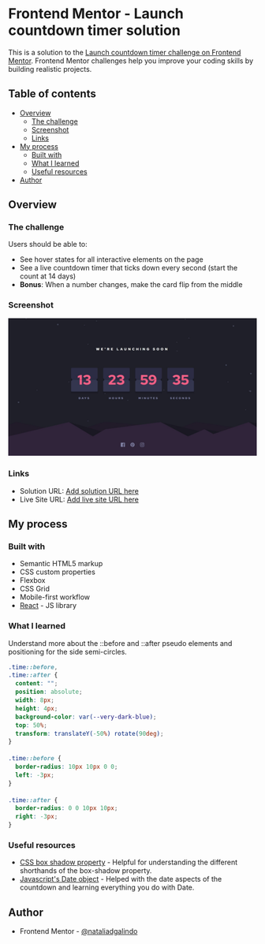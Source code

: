 # Frontend Mentor - Launch countdown timer solution

This is a solution to the [Launch countdown timer challenge on Frontend Mentor](https://www.frontendmentor.io/challenges/launch-countdown-timer-N0XkGfyz-). Frontend Mentor challenges help you improve your coding skills by building realistic projects.

## Table of contents

- [Overview](#overview)
  - [The challenge](#the-challenge)
  - [Screenshot](#screenshot)
  - [Links](#links)
- [My process](#my-process)
  - [Built with](#built-with)
  - [What I learned](#what-i-learned)
  - [Useful resources](#useful-resources)
- [Author](#author)

## Overview

### The challenge

Users should be able to:

- See hover states for all interactive elements on the page
- See a live countdown timer that ticks down every second (start the count at 14 days)
- **Bonus**: When a number changes, make the card flip from the middle

### Screenshot

![screenshot of my countdown timer solution](/public/assets/images/countdown-timer.jpeg)

### Links

- Solution URL: [Add solution URL here](https://your-solution-url.com)
- Live Site URL: [Add live site URL here](https://your-live-site-url.com)

## My process

### Built with

- Semantic HTML5 markup
- CSS custom properties
- Flexbox
- CSS Grid
- Mobile-first workflow
- [React](https://reactjs.org/) - JS library

### What I learned

Understand more about the ::before and ::after pseudo elements and positioning for the side semi-circles.

```css
.time::before,
.time::after {
  content: "";
  position: absolute;
  width: 8px;
  height: 4px;
  background-color: var(--very-dark-blue);
  top: 50%;
  transform: translateY(-50%) rotate(90deg);
}

.time::before {
  border-radius: 10px 10px 0 0;
  left: -3px;
}

.time::after {
  border-radius: 0 0 10px 10px;
  right: -3px;
}
```

### Useful resources

- [CSS box shadow property](https://developer.mozilla.org/en-US/docs/Web/CSS/box-shadow) - Helpful for understanding the different shorthands of the box-shadow property.
- [Javascript's Date object](https://developer.mozilla.org/en-US/docs/Web/JavaScript/Reference/Global_Objects/Date) - Helped with the date aspects of the countdown and learning everything you do with Date.

## Author

- Frontend Mentor - [@nataliadgalindo](https://www.frontendmentor.io/profile/nataliadgalindo)

